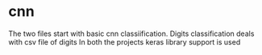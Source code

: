 # cnn
The two files start with basic cnn classiification.
Digits classification deals with csv file of digits 
In both the projects keras library support is used
